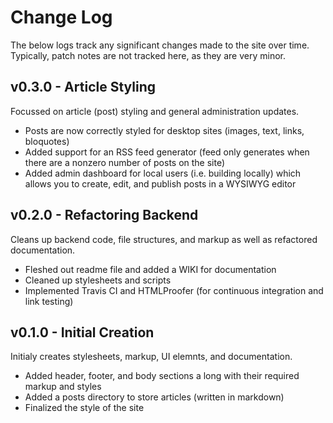 # Change Log
The below logs track any significant changes made to the site over time. Typically, patch notes are not tracked here, as they are very minor.

## v0.3.0 - Article Styling
Focussed on article (post) styling and general administration updates.
- Posts are now correctly styled for desktop sites (images, text, links, bloquotes)
- Added support for an RSS feed generator (feed only generates when there are a nonzero number of posts on the site)
- Added admin dashboard for local users (i.e. building locally) which allows you to create, edit, and publish posts in a WYSIWYG editor

## v0.2.0 - Refactoring Backend
Cleans up backend code, file structures, and markup as well as refactored documentation.
- Fleshed out readme file and added a WIKI for documentation
- Cleaned up stylesheets and scripts
- Implemented Travis CI and HTMLProofer (for continuous integration and link testing)

## v0.1.0 - Initial Creation
Initialy creates stylesheets, markup, UI elemnts, and documentation.
- Added header, footer, and body sections a long with their required markup and styles
- Added a posts directory to store articles (written in markdown)
- Finalized the style of the site
